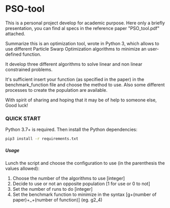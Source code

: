# PSO-tool


This is a personal project develop for academic purpose.
Here only a briefly presentation, you can find al specs in the reference paper "PSO_tool.pdf" attached.

Summarize this is an optimization tool, wrote in Python 3, which allows to use different Particle Swarp Optimization algorithms to minimize an user-defined function.

It develop three different algorithms to solve linear and non linear constrained problems.

It's sufficient insert your function (as specified in the paper) in the benchmark_function file and choose the method to use.  Also some different processes to create the population are available.

With spirit of sharing and hoping that it may be of help to someone else,
Good luck!

### QUICK START
Python 3.7+ is required.
Then install the Python dependencies:
  ```bash
  pip3 install -r requirements.txt
  ```

##### Usage
Lunch the script and choose the configuration to use (in the parenthesis the values allowed):
1. Choose the number of the algorithms to use [integer]
2. Decide to use or not an opposite population [1 for use or 0 to not]
3. Set the number of runs to do [integer]
4. Set the benchmark function to minimize in the syntax [g+(number of paper)+_+(number of function)] (eg. g2_4)
